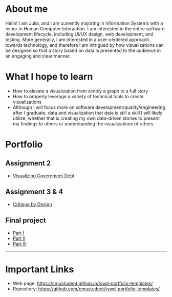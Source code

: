 # About me
Hello! I am Julia, and I am currently majoring in Information Systems with a minor in Human Computer Interaction. I am interested in the entire software development lifecycle, including UI/UX design, web development, and testing. More generally, I am interested in a user-centered approach towards technology, and therefore I am intrigued by how visualizations can be designed so that a story based on data is presented to the audience in an engaging and clear manner.

# What I hope to learn
- How to elevate a visualization from simply a graph to a full story
- How to properly leverage a variety of technical tools to create visualizations
- Although I will focus more on software development/quality/engineering after I graduate, data and visualization that data is still a skill I will likely utilize, whether that is creating my own data-driven stories to present my findings to others or understanding the visualizations of others

# Portfolio

## Assignment 2
- [Visualizing Government Debt](visualizing-government-debt)

## Assignment 3 & 4
- [Critique by Design](critique-by-design)  

## Final project
- [Part I](final-project-part-one)
- [Part II](final-project-part-two)
- [Part III](final-project-part-three)

---

# Important Links
- Web page: <https://cmustudent.github.io/tswd-portfolio-templates/>
- Repository: <https://github.com/cmustudent/tswd-portfolio-templates/>